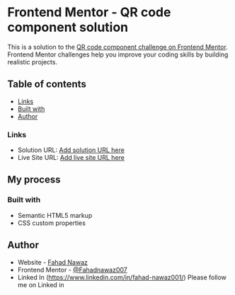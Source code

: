 ﻿# Frontend Mentor - QR code component solution

This is a solution to the [QR code component challenge on Frontend Mentor](https://www.frontendmentor.io/challenges/qr-code-component-iux_sIO_H). Frontend Mentor challenges help you improve your coding skills by building realistic projects. 

## Table of contents

  - [Links](#links)
  - [Built with](#built-with)
- [Author](#author)

### Links

- Solution URL: [Add solution URL here](https://your-solution-url.com)
- Live Site URL: [Add live site URL here](https://your-live-site-url.com)

## My process

### Built with

- Semantic HTML5 markup
- CSS custom properties

## Author

- Website - [Fahad Nawaz](https://www.your-site.com)
- Frontend Mentor - [@Fahadnawaz007](https://www.frontendmentor.io/profile/Fahadnawaz007)
- Linked In (https://www.linkedin.com/in/fahad-nawaz001/) Please follow me on Linked in


